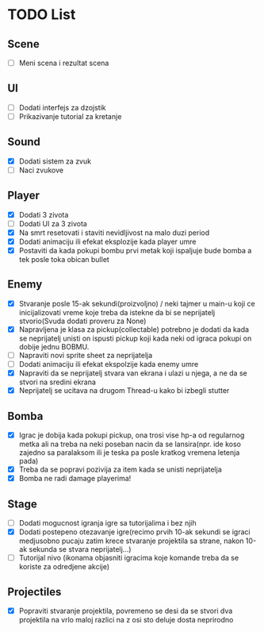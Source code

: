 # TODO List

## Scene
- [ ] Meni scena i rezultat scena

## UI
- [ ] Dodati interfejs za dzojstik
- [ ] Prikazivanje tutorial za kretanje 

## Sound
- [x] Dodati sistem za zvuk
- [ ] Naci zvukove 

## Player
- [x] Dodati 3 zivota
- [ ] Dodati UI za 3 zivota 
- [x] Na smrt resetovati i staviti nevidljivost na malo duzi period 
- [x] Dodati animaciju ili efekat eksplozije kada player umre
- [x] Postaviti da kada pokupi bombu prvi metak koji ispaljuje bude bomba a tek posle toka obican bullet

## Enemy
- [x] Stvaranje posle 15-ak sekundi(proizvoljno) / neki tajmer u main-u koji ce inicijalizovati vreme koje treba da istekne da bi se neprijatelj stvorio(Svuda dodati proveru za None)
- [x] Napravljena je klasa za pickup(collectable) potrebno je dodati da kada se neprijatelj unisti on ispusti pickup koji kada neki od igraca pokupi on dobije jednu BOBMU.
- [ ] Napraviti novi sprite sheet za neprijatelja
- [ ] Dodati animaciju ili efekat ekspolzije kada enemy umre
- [x] Napraviti da se neprijatelj stvara van ekrana i ulazi u njega, a ne da se stvori na sredini ekrana
- [x] Neprijatelj se ucitava na drugom Thread-u kako bi izbegli stutter

## Bomba
- [x] Igrac je dobija kada pokupi pickup, ona trosi vise hp-a od regularnog metka ali na treba na neki poseban nacin da se lansira(npr. ide koso zajedno sa paralaksom ili je teska pa posle kratkog vremena letenja pada)
- [x] Treba da se popravi pozivija za item kada se unisti neprijatelja
- [x] Bomba ne radi damage playerima!

## Stage
- [ ] Dodati mogucnost igranja igre sa tutorijalima i bez njih
- [x] Dodati postepeno otezavanje igre(recimo prvih 10-ak sekundi se igraci medjusobno pucaju zatim krece stvaranje projektila sa strane, nakon 10-ak sekunda se stvara neprijatelj...)
- [ ] Tutorijal nivo (ikonama objasniti igracima koje komande treba da se koriste za odredjene akcije)

## Projectiles
- [x] Popraviti stvaranje projektila, povremeno se desi da se stvori dva projektila na vrlo maloj razlici na z osi sto deluje dosta neprirodno